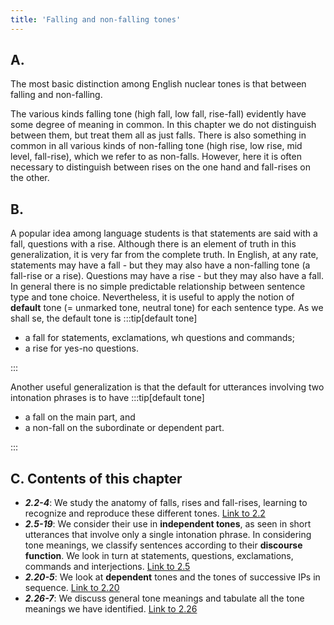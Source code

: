 ```yaml
---
title: 'Falling and non-falling tones'
---
```


<script>
  import Audio from '$lib/Audio.svelte'
  import AudioWrapper from '$lib/AudioWrapper.svelte'
  import Naudio from '$lib/Naudio.svelte'
</script>

## A.

The most basic distinction among English nuclear tones is that between falling and non-falling.

The various kinds falling tone (high fall, low fall, rise-fall) evidently have some degree of meaning in common. In this chapter we do not distinguish between them, but treat them all as just falls. There is also something in common in all various kinds of non-falling tone (high rise, low rise, mid level, fall-rise), which we refer to as non-falls. However, here it is often necessary to distinguish between rises on the one hand and fall-rises on the other.

## B.

A popular idea among language students is that statements are said with a fall, questions with a rise. Although there is an element of truth in this generalization, it is very far from the complete truth. In English, at any rate, statements may have a fall - but they may also have a non-falling tone (a fall-rise or a rise). Questions may have a rise - but they may also have a fall. In general there is no simple predictable relationship between sentence type and tone choice. Nevertheless, it is useful to apply the notion of **default** tone (= unmarked tone, neutral tone) for each sentence type. As we shall se, the default tone is
:::tip[default tone]

- a fall for statements, exclamations, wh questions and commands;
- a rise for yes-no questions.

:::

Another useful generalization is that the default for utterances involving two intonation phrases is to have
:::tip[default tone]

- a fall on the main part, and
- a non-fall on the subordinate or dependent part.

:::

## C. Contents of this chapter

- **_2.2-4_**: We study the anatomy of falls, rises and fall-rises, learning to recognize and reproduce these different tones. [Link to 2.2](2.2)
- **_2.5-19_**: We consider their use in **independent tones**, as seen in short utterances that involve only a single intonation phrase. In considering tone meanings, we classify sentences according to their **discourse function**. We look in turn at statements, questions, exclamations, commands and interjections. [Link to 2.5](2.5)
- **_2.20-5_**: We look at **dependent** tones and the tones of successive IPs in sequence. [Link to 2.20](2.20)
- **_2.26-7_**: We discuss general tone meanings and tabulate all the tone meanings we have identified. [Link to 2.26](2.6)
